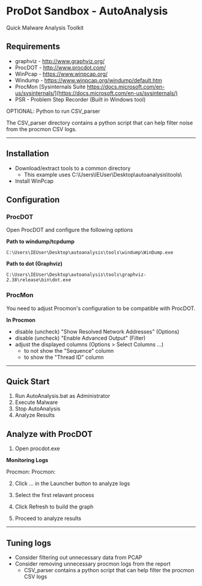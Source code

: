 # ProDot Sandbox - AutoAnalysis

Quick Malware Analysis Toolkit

## Requirements

- graphviz - http://www.graphviz.org/
- ProcDOT - http://www.procdot.com/
- WinPcap - https://www.winpcap.org/
- Windump - https://www.winpcap.org/windump/default.htm
- ProcMon [Sysinternals Suite https://docs.microsoft.com/en-us/sysinternals/](https://docs.microsoft.com/en-us/sysinternals/)
- PSR - Problem Step Recorder (Built in Windows tool)

OPTIONAL: Python to run CSV_parser 

The CSV_parser directory contains a python script that can help filter noise from the procmon CSV logs.

--------------
## Installation

- Download/extract tools to a common directory
    + This example uses C:\Users\IEUser\Desktop\autoanalysis\tools\
- Install WinPcap

## Configuration

### ProcDOT

Open ProcDOT and configure the following options

__Path to windump/tcpdump__

    C:\Users\IEUser\Desktop\autoanalysis\tools\windump\WinDump.exe

__Path to dot (Graphviz)__

    C:\Users\IEUser\Desktop\autoanalysis\tools\graphviz-2.38\release\bin\dot.exe

### ProcMon

You need to adjust Procmon's configuration to be compatible with ProcDOT.

__In Procmon__

- disable (uncheck) "Show Resolved Network Addresses" (Options)
- disable (uncheck) "Enable Advanced Output" (Filter)
- adjust the displayed columns (Options > Select Columns ...)
  + to not show the "Sequence" column
  + to show the "Thread ID" column

--------------
## Quick Start

1. Run AutoAnalysis.bat as Administrator
2. Execute Malware
3. Stop AutoAnalysis
4. Analyze Results

## Analyze with ProcDOT

1. Open procdot.exe

__Monitoring Logs__

Procmon: <browse to procmon capture.csv>
Procmon: <browse to pcap capture.pcap>

2. Click ... in the Launcher button to analyze logs

3. Select the first relavant process

4. Click Refresh to build the graph

5. Proceed to analyze results

--------------
## Tuning logs

- Consider filtering out unnecessary data from PCAP
- Consider removing unnecessary procmon logs from the report
    + CSV_parser contains a python script that can help filter the procmon CSV logs